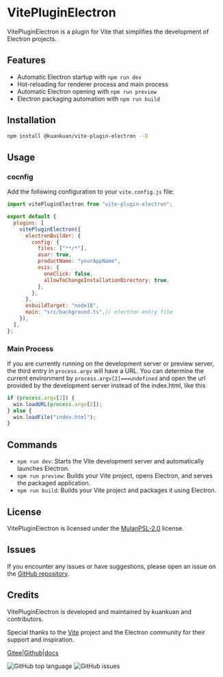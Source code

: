 # VitePluginElectron

VitePluginElectron is a plugin for Vite that simplifies the development of Electron projects.

## Features

- Automatic Electron startup with `npm run dev`
- Hot-reloading for renderer process and main process
- Automatic Electron opening with `npm run preview`
- Electron packaging automation with `npm run build`

## Installation

```bash
npm install @kuankuan/vite-plugin-electron --D
```

## Usage

### cocnfig

Add the following configuration to your `vite.config.js` file:

```javascript
import vitePluginElectron from "vite-plugin-electron";

export default {
  plugins: [
    vitePluginElectron({
      electronBuilder: {
        config: {
          files: ["**/*"],
          asar: true,
          productName: "yourAppName",
          nsis: {
            oneClick: false,
            allowToChangeInstallationDirectory: true,
          },
        },
      },
      esbuildTarget: "node18",
      main: "src/background.ts",// electron entry file
    }),
  ],
};
```

### Main Process

If you are currently running on the development server or preview server, the third entry in `process.argv` will have a URL. You can determine the current environment by `process.argv[2]===undefined` and open the url provided by the development server instead of the index.html, like this

```javascript
if (process.argv[2]) {
  win.loadURL(process.argv[2]);
} else {
  win.loadFile("index.html");
}
```

## Commands

- `npm run dev`: Starts the Vite development server and automatically launches Electron.
- `npm run preview`: Builds your Vite project, opens Electron, and serves the packaged application.
- `npm run build`: Builds your Vite project and packages it using Electron.

## License

VitePluginElectron is licensed under the [MulanPSL-2.0](https://opensource.org/licenses/MulanPSL-2.0) license.

## Issues

If you encounter any issues or have suggestions, please open an issue on the [GitHub repository](https://github.com/kuankuan2007/vite-plugin-electron/issues).

## Credits

VitePluginElectron is developed and maintained by kuankuan and contributors.

Special thanks to the [Vite](https://vitejs.dev/) project and the Electron community for their support and inspiration.

[Gitee](https://gitee.com/kuankuan2007/vite-plugin-electron)|[Github](https://github.com/kuankuan2007/vite-plugin-electron)|[docs](https://kuankuan2007.gitee.io/docs/docsPage/?name=vite-plugin-electron)

![GitHub top language](https://img.shields.io/github/languages/top/kuankuan2007/vite-plugin-electron) ![GitHub issues](https://img.shields.io/github/issues/kuankuan2007/vite-plugin-electron)
